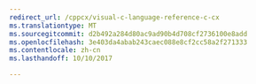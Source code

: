 ```yaml
---
redirect_url: /cppcx/visual-c-language-reference-c-cx
ms.translationtype: MT
ms.sourcegitcommit: d2b492a284d80ac9ad90b4d708cf2736100e8add
ms.openlocfilehash: 3e403da4abab243caec088e8cf2cc58a2f271333
ms.contentlocale: zh-cn
ms.lasthandoff: 10/10/2017

---
```


